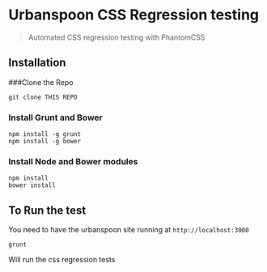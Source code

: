 # Urbanspoon CSS Regression testing

> Automated CSS regression testing with PhantomCSS

##  Installation

###Clone the Repo
```shell
git clone THIS REPO
```

### Install Grunt and Bower
```shell
npm install -g grunt
npm install -g bower
```

### Install Node and Bower modules
```shell
npm install
bower install
```

## To Run the test

You need to have the urbanspoon site running at `http://localhost:3000`

```shell
grunt
```
Will run the css regression tests

